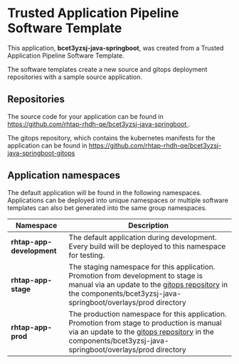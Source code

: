 # Trusted Application Pipeline Software Template

This application, **bcet3yzsj-java-springboot**, was created from a Trusted Application Pipeline Software Template.

The software templates create a new source and gitops deployment repositories with a sample source application. 

## Repositories

The source code for your application can be found in [https://github.com/rhtap-rhdh-qe/bcet3yzsj-java-springboot ](https://github.com/rhtap-rhdh-qe/bcet3yzsj-java-springboot ).
 
The gitops repository, which contains the kubernetes manifests for the application can be found in 
[https://github.com/rhtap-rhdh-qe/bcet3yzsj-java-springboot-gitops ](https://github.com/rhtap-rhdh-qe/bcet3yzsj-java-springboot-gitops ) 

## Application namespaces 

The default application will be found in the following namespaces. Applications can be deployed into unique namespaces or multiple software templates can also bet generated into the same group namespaces.  

|  Namespace   |  Description   |  
| -------- | -------- |   
| **rhtap-app-development** | The default application during development. Every build will be deployed to this namespace for testing. | 
| **rhtap-app-stage** | The staging namespace for this application. Promotion from development to stage is manual via an update to the [gitops repository](https://github.com/rhtap-rhdh-qe/bcet3yzsj-java-springboot-gitops ) in the components/bcet3yzsj-java-springboot/overlays/prod directory |  
| **rhtap-app-prod** | The production namespace for this application. Promotion from stage to production is manual via an update to the [gitops repository](https://github.com/rhtap-rhdh-qe/bcet3yzsj-java-springboot-gitops ) in the components/bcet3yzsj-java-springboot/overlays/prod directory | 
